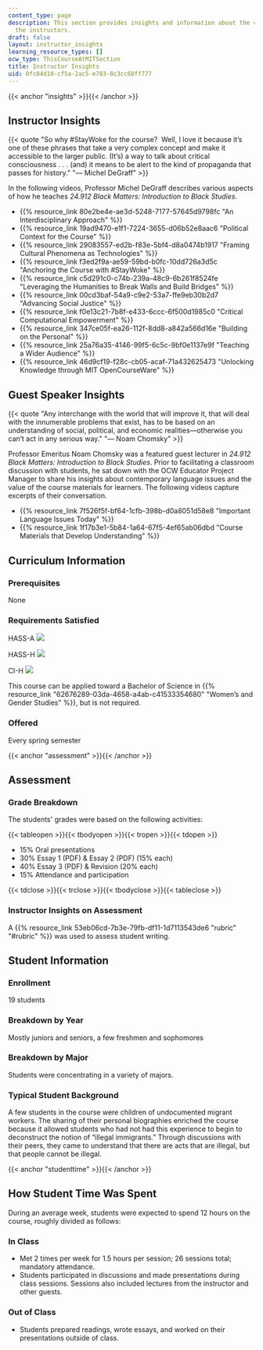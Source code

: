 ```yaml
---
content_type: page
description: This section provides insights and information about the course from
  the instructors.
draft: false
layout: instructor_insights
learning_resource_types: []
ocw_type: ThisCourseAtMITSection
title: Instructor Insights
uid: 0fc04d10-cf5a-2ac5-e783-8c3cc68ff777
---
```

{{< anchor "insights" >}}{{< /anchor >}}

## Instructor Insights

{{< quote "So why #StayWoke for the course?&nbsp; Well, I love it because it’s one of these phrases that take a very complex concept and make it accessible to the larger public. (It’s) a way to talk about critical consciousness . . . (and) it means to be alert to the kind of propaganda that passes for history." "— Michel DeGraff" >}}

In the following videos, Professor Michel DeGraff describes various aspects of how he teaches _24.912 Black Matters: Introduction to Black Studies_.

- {{% resource_link 80e2be4e-ae3d-5248-7177-57645d9798fc "An Interdisciplinary Approach" %}}
- {{% resource_link 19ad9470-e1f1-7224-3655-d06b52e8aac6 "Political Context for the Course" %}}
- {{% resource_link 29083557-ed2b-f83e-5bf4-d8a0474b1917 "Framing Cultural Phenomena as Technologies" %}}
- {{% resource_link f3ed2f9a-ae59-59bd-b0fc-10dd726a3d5c "Anchoring the Course with #StayWoke" %}}
- {{% resource_link c5d291c0-c74b-239a-48c9-6b261f8524fe "Leveraging the Humanities to Break Walls and Build Bridges" %}}
- {{% resource_link 00cd3baf-54a9-c9e2-53a7-ffe9eb30b2d7 "Advancing Social Justice" %}}
- {{% resource_link f0e13c21-7b8f-e433-6ccc-6f500d1985c0 "Critical Computational Empowerment" %}}
- {{% resource_link 347ce05f-ea26-112f-8dd8-a842a566d16e "Building on the Personal" %}}
- {{% resource_link 25a76a35-4146-99f5-6c5c-9bf0e1137e9f "Teaching a Wider Audience" %}}
- {{% resource_link 46d9cf19-f28c-cb05-acaf-71a432625473 "Unlocking Knowledge through MIT OpenCourseWare" %}}

## Guest Speaker Insights

{{< quote "Any interchange with the world that will improve it, that will deal with the innumerable problems that exist, has to be based on an understanding of social, political, and economic realities—otherwise you can’t act in any serious way." "— Noam Chomsky" >}}

Professor Emeritus Noam Chomsky was a featured guest lecturer in _24.912 Black Matters: Introduction to Black Studies_. Prior to facilitating a classroom discussion with students, he sat down with the OCW Educator Project Manager to share his insights about contemporary language issues and the value of the course materials for learners. The following videos capture excerpts of their conversation.

- {{% resource_link 7f526f5f-bf64-1cfb-398b-d0a8051d58e8 "Important Language Issues Today" %}}
- {{% resource_link 1f17b3e1-5b84-1a64-67f5-4ef65ab06dbd "Course Materials that Develop Understanding" %}}

## Curriculum Information

### Prerequisites

None

### Requirements Satisfied

HASS-A ![](/images/educator/icon-question-hass-a.png)

HASS-H ![](/images/educator/icon-question-hass-h.png)

CI-H ![](/images/educator/icon-question-cih.png)

This course can be applied toward a Bachelor of Science in {{% resource_link "62676289-03da-4658-a4ab-c41533354680" "Women’s and Gender Studies" %}}, but is not required.

### Offered

Every spring semester

{{< anchor "assessment" >}}{{< /anchor >}}

## Assessment

### Grade Breakdown

The students' grades were based on the following activities:

{{< tableopen >}}{{< tbodyopen >}}{{< tropen >}}{{< tdopen >}}

- 15% Oral presentations
- 30% Essay 1 (PDF) & Essay 2 (PDF) (15% each)
- 40% Essay 3 (PDF) & Revision (20% each)
- 15% Attendance and participation

{{< tdclose >}}{{< trclose >}}{{< tbodyclose >}}{{< tableclose >}}

### Instructor Insights on Assessment

A {{% resource_link 53eb06cd-7b3e-79fb-df11-1d7113543de6 "rubric" "#rubric" %}} was used to assess student writing.

## Student Information

### Enrollment

19 students

### Breakdown by Year

Mostly juniors and seniors, a few freshmen and sophomores

### Breakdown by Major

Students were concentrating in a variety of majors.

### Typical Student Background

A few students in the course were children of undocumented migrant workers. The sharing of their personal biographies enriched the course because it allowed students who had not had this experience to begin to deconstruct the notion of “illegal immigrants.” Through discussions with their peers, they came to understand that there are acts that are illegal, but that people cannot be illegal.

{{< anchor "studenttime" >}}{{< /anchor >}}

## How Student Time Was Spent

During an average week, students were expected to spend 12 hours on the course, roughly divided as follows:

### In Class

- Met 2 times per week for 1.5 hours per session; 26 sessions total; mandatory attendance.
- Students participated in discussions and made presentations during class sessions. Sessions also included lectures from the instructor and other guests.

### Out of Class

- Students prepared readings, wrote essays, and worked on their presentations outside of class.